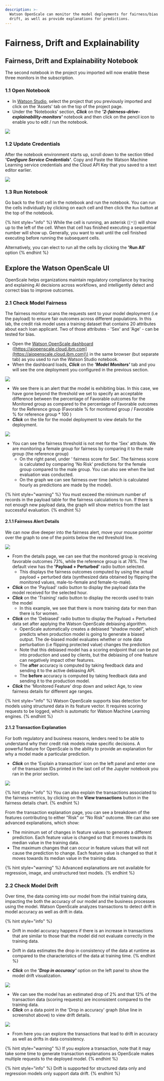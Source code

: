 ```yaml
---
description: >-
  Watson OpenScale can monitor the model deployments for fairness/bias and
  drift, as well as provide explanations for predictions.
---
```


# Fairness, Drift and Explainability

## Fairness, Drift and Explainability Notebook

The second notebook in the project you imported will now enable these three monitors in the subscription.

### 1.1 Open Notebook

* In [Watson Studio](https://dataplatform.cloud.ibm.com), select the project that you previously imported and click on the 'Assets' tab on the top of the project page.
* Under the 'Notebooks' section, _**Click**_ on the _**'2-fairness-drive-explainability-monitors'**_ notebook and then click on the pencil icon to enable you to edit / run the notebook.

![](../.gitbook/assets/screen-shot-2019-10-27-at-8.42.10-pm.png)

### 1.2 Update Credentials

After the notebook environment starts up, scroll down to the section titled _**'Configure Service Credentials'**_.  Copy and Paste the Watson Machine Learning service credentials and the Cloud API Key that you saved to a text editor earlier.

![](../.gitbook/assets/screen-shot-2019-10-27-at-8.47.48-pm.png)

### 1.3 Run Notebook

Go back to the first cell in the notebook and run the notebook. You can run the cells individually by clicking on each cell and then click the `Run` button at the top of the notebook. 

{% hint style="info" %}
While the cell is running, an asterisk \(`[*]`\) will show up to the left of the cell. When that cell has finished executing a sequential number will show up. Generally, you want to wait until the cell finished executing before running the subsequent cells.

Alternatively, you can elect to run all the cells by clicking the **'Run All'** option 
{% endhint %}

## Explore the Watson OpenScale UI

OpenScale helps organizations maintain regulatory compliance by tracing and explaining AI decisions across workflows, and intelligently detect and correct bias to improve outcomes.

### 2.1 Check Model Fairness

The fairness monitor scans the requests sent to your model deployment \(i.e the payload\) to ensure fair outcomes across different populations. In this lab, the credit risk model uses a training dataset that contains 20 attributes about each loan applicant. Two of those attributes - 'Sex' and 'Age' - can be tested for bias.

* Open the [Watson OpenScale dashboard](https://aiopenscale.cloud.ibm.com) \([https://aiopenscale.cloud.ibm.com](https://aiopenscale.cloud.ibm.com)\) in the same browser \(but separate tab\) as you used to run the Watson Studio notebook. 
* When the dashboard loads, _**Click**_ on the _**'Model Monitors'**_  tab and you will see the one deployment you configured in the previous section.

![](../.gitbook/assets/screen-shot-2019-10-26-at-9.11.48-pm.png)

* We see there is an alert that the model is exhibiting bias. In this case, we have gone beyond the threshold we set to specify an acceptable difference between the percentage of Favorable outcomes for the Monitored group as compared to the percentage of Favorable outcomes for the Reference group \(Favorable % for monitored group / Favorable % for reference group \* 100 \)
* _**Click**_ on the tile for the model deployment to view details for the deployment. 

![](../.gitbook/assets/screen-shot-2019-10-26-at-9.14.31-pm.png)

* You can see the fairness threshold is not met for the 'Sex' attribute.  We are monitoring a female group for fairness by comparing it to the male group \(the reference group\)
  * On the right panel, under ‘ fairness score for Sex’. The fairness score is calculated by comparing 'No Risk' predictions for the female group compared to the male group. You can also see when the last evaluation was conducted.
  * On the graph we can see fairness over time \(which is calculated hourly as predictions are made by the model\).

{% hint style="warning" %}
You must exceed the minimum number of records in the payload table for the fairness calculations to run. If there is not enough new payload data, the graph will show metrics from the last successful evaluation.
{% endhint %}

#### 2.1.1 Fairness Alert Details

We can now dive deeper into the fairness alert, move your mouse pointer over the graph to one of the points below the red threshold line.

![](../.gitbook/assets/screen-shot-2019-10-26-at-9.15.06-pm.png)

* From the details page, we can see that the monitored group is receiving favorable outcomes 73%, while the reference group is at 78%.  The default view has the **'Payload + Perturbed'** radio button selected.
  * This displays the fairness outcomes computed by using the actual payload + perturbed data \(synthesized data obtained by flipping the monitored values, male-to-female and female-to-male\).
* _**Click**_ on the 'Payload' radio button to display the payload data the model received for the selected hour.
* _**Click**_ on the 'Training' radio button to display the records used to train the model
  * In this example, we see that there is more training data for men than there is for women.
* _**Click**_ on the 'Debiased' radio button to display the Payload + Perturbed data set after applying the Watson OpenScale debiasing algorithm. 
  * OpenScale automatically creates a debiased “shadow model”, which predicts when production model is going to generate a biased output. The de-biased model evaluates whether or note data perturbation \(i.e flipping protected value\) changes the prediction 
  * Note that this debiased model has a scoring endpoint that can be put into production and used by clients, but the debiasing of one feature can negatively impact other features.
  * The **after** accuracy is computed by taking feedback data and sending it to the active debiasing API.
  * The **before** accuracy is computed by taking feedback data and sending it to the production model.
* _**Click**_ the 'Monitored Feature' drop down and select Age, to view fairness details for different age ranges.

{% hint style="info" %}
Watson OpenScale supports bias detection for models using structured data in its feature vector. It requires scoring requests to be logged, which is automatic for Watson Machine Learning engines.
{% endhint %}

#### 2.1.2 Transaction Explanation

For both regulatory and business reasons, lenders need to be able to understand why their credit risk models make specific decisions. A powerful feature for OpenScale is the ability to provide an explanation for why a model made a particular prediction.

* _**Click**_ on the 'Explain a transaction' icon on the left panel and enter one of the transaction IDs printed in the last cell of the Jupyter notebook you ran in the prior section.

![](../.gitbook/assets/screen-shot-2019-10-27-at-11.29.03-pm.png)

{% hint style="info" %}
You can also explain the transactions associated to the fairness metrics, by clicking on the **View transactions** button in the fairness details chart.
{% endhint %}

From the transaction explanation page, you can see a breakdown of the features contributing to either "Risk" or "No Risk" outcome. We can also see advanced explanations, which show:

* The minimum set of changes in feature values to generate a different prediction. Each feature value is changed so that it moves towards its median value in the training data.
* The maximum changes that can occur in feature values that will not cause the prediction to change. Each feature value is changed so that it moves towards its median value in the training data.

{% hint style="warning" %}
Advanced explanations are not available for regression, image, and unstructured text models.
{% endhint %}

### 2.2 Check Model Drift

Over time, the data coming into our model from the initial training data, impacting the both the accuracy of our model and the business processes using the model. Watson OpenScale analyzes transactions to detect drift in model accuracy as well as drift in data. 

{% hint style="info" %}
* Drift in model accuracy happens if there is an increase in transactions that are similar to those that the model did not evaluate correctly in the training data. 
* Drift in data estimates the drop in consistency of the data at runtime as compared to the characteristics of the data at training time.
{% endhint %}

* _**Click**_ on the _**'Drop in accuracy'**_ option on the left panel to show the model drift visualization.

![](../.gitbook/assets/screen-shot-2019-10-28-at-12.11.48-am.png)

* We can see the model has an estimated drop of 2% and that 12% of the transaction data \(scoring requests\) are inconsistent compared to the training data. 
* _**Click**_ on a data point in the 'Drop in accuracy' graph \(blue line in screenshot above\) to view drift details.

![](../.gitbook/assets/screen-shot-2019-10-28-at-12.17.45-am.png)

* From here you can explore the transactions that lead to drift in accuracy as well as drifts in data consistency.

{% hint style="warning" %}
If you explore a transaction, note that it may take some time to generate transaction explanations as OpenScale makes multiple requests to the deployed model.
{% endhint %}

{% hint style="info" %}
Drift is supported for structured data only and regression models only support data drift.
{% endhint %}



